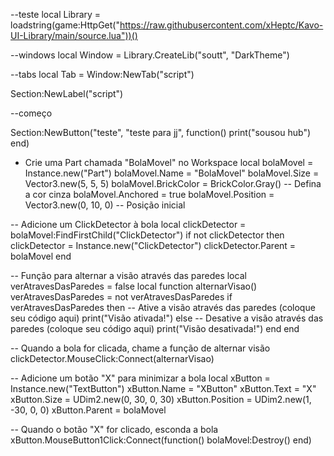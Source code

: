 --teste
local Library = loadstring(game:HttpGet("https://raw.githubusercontent.com/xHeptc/Kavo-UI-Library/main/source.lua"))()

--windows
local Window = Library.CreateLib("soutt", "DarkTheme")

--tabs
local Tab = Window:NewTab("script")

Section:NewLabel("script")


--começo

Section:NewButton("teste", "teste para jj", function()
    print("sousou hub")
end)

- Crie uma Part chamada "BolaMovel" no Workspace
local bolaMovel = Instance.new("Part")
bolaMovel.Name = "BolaMovel"
bolaMovel.Size = Vector3.new(5, 5, 5)
bolaMovel.BrickColor = BrickColor.Gray() -- Defina a cor cinza
bolaMovel.Anchored = true
bolaMovel.Position = Vector3.new(0, 10, 0) -- Posição inicial

-- Adicione um ClickDetector à bola
local clickDetector = bolaMovel:FindFirstChild("ClickDetector")
if not clickDetector then
    clickDetector = Instance.new("ClickDetector")
    clickDetector.Parent = bolaMovel
end

-- Função para alternar a visão através das paredes
local verAtravesDasParedes = false
local function alternarVisao()
    verAtravesDasParedes = not verAtravesDasParedes
    if verAtravesDasParedes then
        -- Ative a visão através das paredes (coloque seu código aqui)
        print("Visão ativada!")
    else
        -- Desative a visão através das paredes (coloque seu código aqui)
        print("Visão desativada!")
    end
end

-- Quando a bola for clicada, chame a função de alternar visão
clickDetector.MouseClick:Connect(alternarVisao)

-- Adicione um botão "X" para minimizar a bola
local xButton = Instance.new("TextButton")
xButton.Name = "XButton"
xButton.Text = "X"
xButton.Size = UDim2.new(0, 30, 0, 30)
xButton.Position = UDim2.new(1, -30, 0, 0)
xButton.Parent = bolaMovel

-- Quando o botão "X" for clicado, esconda a bola
xButton.MouseButton1Click:Connect(function()
    bolaMovel:Destroy()
end)
